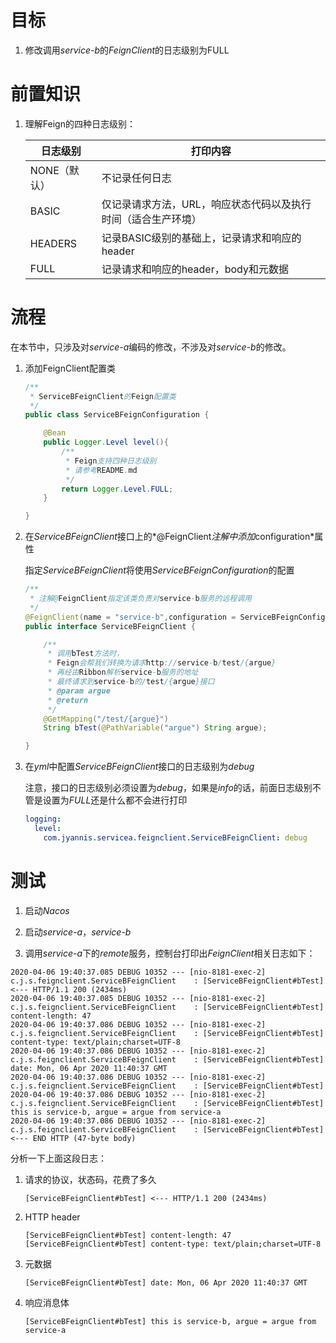 # 目标

1. 修改调用*service-b*的*FeignClient*的日志级别为FULL






# 前置知识

1. 理解Feign的四种日志级别：

   | 日志级别     | 打印内容                                                     |
   | ------------ | ------------------------------------------------------------ |
   | NONE（默认） | 不记录任何日志                                               |
   | BASIC        | 仅记录请求方法，URL，响应状态代码以及执行时间（适合生产环境） |
   | HEADERS      | 记录BASIC级别的基础上，记录请求和响应的header                |
   | FULL         | 记录请求和响应的header，body和元数据                         |





# 流程

在本节中，只涉及对*service-a*编码的修改，不涉及对*service-b*的修改。

1. 添加FeignClient配置类

   ```java
   /**
    * ServiceBFeignClient的Feign配置类
    */
   public class ServiceBFeignConfiguration {
   
       @Bean
       public Logger.Level level(){
           /**
            * Feign支持四种日志级别
            * 请参考README.md
            */
           return Logger.Level.FULL;
       }
   
   }
   ```

   

2. 在*ServiceBFeignClient*接口上的*@FeignClient*注解中添加*configuration*属性

   指定*ServiceBFeignClient*将使用*ServiceBFeignConfiguration*的配置

   ```java
   /**
    * 注解@FeignClient指定该类负责对service-b服务的远程调用
    */
   @FeignClient(name = "service-b",configuration = ServiceBFeignConfiguration.class)
   public interface ServiceBFeignClient {
   
       /**
        * 调用bTest方法时，
        * Feign会帮我们转换为请求http://service-b/test/{argue}
        * 再经由Ribbon解析service-b服务的地址
        * 最终请求到service-b的/test/{argue}接口
        * @param argue
        * @return
        */
       @GetMapping("/test/{argue}")
       String bTest(@PathVariable("argue") String argue);
   
   }
   ```

   

3. 在*yml*中配置*ServiceBFeignClient*接口的日志级别为*debug*

   注意，接口的日志级别必须设置为*debug*，如果是*info*的话，前面日志级别不管是设置为*FULL*还是什么都不会进行打印

   ```yaml
   logging:
     level:
       com.jyannis.servicea.feignclient.ServiceBFeignClient: debug
   ```






# 测试

1. 启动*Nacos*

2. 启动*service-a*，*service-b*

4. 调用*service-a*下的*remote*服务，控制台打印出*FeignClient*相关日志如下：


```
2020-04-06 19:40:37.085 DEBUG 10352 --- [nio-8181-exec-2] c.j.s.feignclient.ServiceBFeignClient    : [ServiceBFeignClient#bTest] <--- HTTP/1.1 200 (2434ms)
2020-04-06 19:40:37.085 DEBUG 10352 --- [nio-8181-exec-2] c.j.s.feignclient.ServiceBFeignClient    : [ServiceBFeignClient#bTest] content-length: 47
2020-04-06 19:40:37.086 DEBUG 10352 --- [nio-8181-exec-2] c.j.s.feignclient.ServiceBFeignClient    : [ServiceBFeignClient#bTest] content-type: text/plain;charset=UTF-8
2020-04-06 19:40:37.086 DEBUG 10352 --- [nio-8181-exec-2] c.j.s.feignclient.ServiceBFeignClient    : [ServiceBFeignClient#bTest] date: Mon, 06 Apr 2020 11:40:37 GMT
2020-04-06 19:40:37.086 DEBUG 10352 --- [nio-8181-exec-2] c.j.s.feignclient.ServiceBFeignClient    : [ServiceBFeignClient#bTest] 
2020-04-06 19:40:37.086 DEBUG 10352 --- [nio-8181-exec-2] c.j.s.feignclient.ServiceBFeignClient    : [ServiceBFeignClient#bTest] this is service-b, argue = argue from service-a
2020-04-06 19:40:37.086 DEBUG 10352 --- [nio-8181-exec-2] c.j.s.feignclient.ServiceBFeignClient    : [ServiceBFeignClient#bTest] <--- END HTTP (47-byte body)
```



分析一下上面这段日志：

1. 请求的协议，状态码，花费了多久

   ```
   [ServiceBFeignClient#bTest] <--- HTTP/1.1 200 (2434ms)
   ```

2. HTTP header

   ```
   [ServiceBFeignClient#bTest] content-length: 47
   [ServiceBFeignClient#bTest] content-type: text/plain;charset=UTF-8
   ```

3. 元数据

   ```
   [ServiceBFeignClient#bTest] date: Mon, 06 Apr 2020 11:40:37 GMT
   ```

4. 响应消息体

   ```
   [ServiceBFeignClient#bTest] this is service-b, argue = argue from service-a
   ```

   